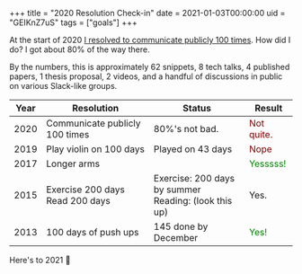 +++
title = "2020 Resolution Check-in"
date = 2021-01-03T00:00:00
uid = "GEIKnZ7uS"
tags = ["goals"]
+++

At the start of 2020 [I resolved to communicate publicly 100 times](/snippets/2020-01-01-new-years-resolutions/). How did I do? I got about 80% of the way there.

By the numbers, this is approximately 62 snippets, 8 tech talks, 4 published papers, 1 thesis proposal, 2 videos, and a handful of discussions in public on various Slack-like groups.

| Year | Resolution | Status| Result |
|------|------------|-------|--------|
|2020| Communicate publicly 100 times | 80%'s not bad. | <font color="maroon">Not quite.</font> |
|2019|Play violin on 100 days | Played on 43 days | <font color="maroon">Nope</font> |
|2017|Longer arms|  | <font color="green">Yesssss!</font> |
|2015|Exercise 200 days<br> Read 200 days | Exercise: 200 days by summer<br> Reading: (look this up) | Yes. |
|2013|100 days of push ups | 145 done by December | <font color="green">Yes!</font> |

Here's to 2021 🥂 
